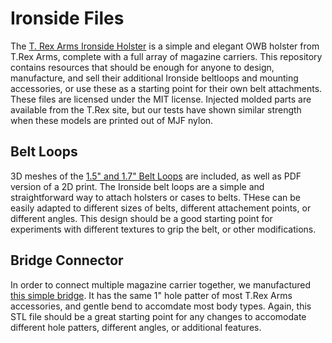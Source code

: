 # Ironside Files

The [T. Rex Arms Ironside Holster](https://www.trex-arms.com/product-category/holster-categories/Ironside/) is a simple and elegant OWB holster from T.Rex Arms, complete with a full array of magazine carriers. This repository contains resources that should be enough for anyone to design, manufacture, and sell their additional Ironside beltloops and mounting accessories, or use these as a starting point for their own belt attachments. These files are licensed under the MIT license. Injected molded parts are available from the T.Rex site, but our tests have shown similar strength when these models are printed out of MJF nylon. 

## Belt Loops
3D meshes of the [1.5" and 1.7" Belt Loops](https://www.trex-arms.com/store/Ironside-Belt-Loop-Pair/) are included, as well as PDF version of a 2D print. The Ironside belt loops are a simple and straightforward way to attach holsters or cases to belts. THese can be easily adapted to different sizes of belts, different attachement points, or different angles. This design should be a good starting point for experiments with different textures to grip the belt, or other modifications.

## Bridge Connector
In order to connect multiple magazine carrier together, we manufactured [this simple bridge](https://www.trex-arms.com/store/Ironside-Carrier-Connector/). It has the same 1" hole patter of most T.Rex Arms accessories, and gentle bend to accomdate most body types. Again, this STL file should be a great starting point for any changes to accomodate different hole patters, different angles, or additional features. 
